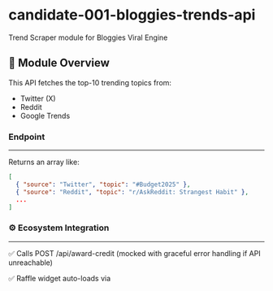 # candidate-001-bloggies-trends-api

Trend Scraper module for Bloggies Viral Engine

## 🧩 Module Overview

This API fetches the top-10 trending topics from:
- Twitter (X)
- Reddit
- Google Trends

### Endpoint
---


Returns an array like:


```json
[
  { "source": "Twitter", "topic": "#Budget2025" },
  { "source": "Reddit", "topic": "r/AskReddit: Strangest Habit" },
  ...
]
```
### ⚙️ Ecosystem Integration
---
✅ Calls POST /api/award-credit (mocked with graceful error handling if API unreachable)

✅ Raffle widget auto-loads via <script> on page load (fails silently if unreachable)

### 🛠️ Setup Instructions
----
```
git clone https://github.com/raimadey2003/candidate-001-bloggies-trends-api.git
cd candidate-001-bloggies-trends-api
npm install
npm run dev
```
###🌐 Public Deployment
---
candidate-001-bloggies-trends-api.vercel.app
Deployed on Vercel


